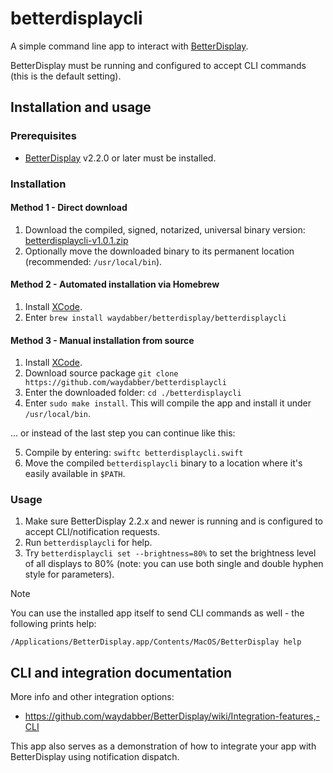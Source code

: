 # betterdisplaycli

A simple command line app to interact with [BetterDisplay](https://betterdisplay.pro).

BetterDisplay must be running and configured to accept CLI commands (this is the default setting).

## Installation and usage

### Prerequisites

- [BetterDisplay](https://betterdisplay.pro) v2.2.0 or later must be installed.

### Installation

#### Method 1 - Direct download

1. Download the compiled, signed, notarized, universal binary version:
   [betterdisplaycli-v1.0.1.zip](https://github.com/waydabber/betterdisplaycli/releases/download/v1.0.1/betterdisplaycli-v1.0.1.zip)
1. Optionally move the downloaded binary to its permanent location (recommended: `/usr/local/bin`).

#### Method 2 -  Automated installation via Homebrew

1. Install [XCode](https://developer.apple.com/xcode).
1. Enter `brew install waydabber/betterdisplay/betterdisplaycli`

#### Method 3 -  Manual installation from source

1. Install [XCode](https://developer.apple.com/xcode).
2. Download source package `git clone https://github.com/waydabber/betterdisplaycli`
3. Enter the downloaded folder: `cd ./betterdisplaycli`
4. Enter `sudo make install`. This will compile the app and install it under `/usr/local/bin`.

... or instead of the last step you can continue like this:

5. Compile by entering: `swiftc betterdisplaycli.swift`
6. Move the compiled `betterdisplaycli` binary to a location where it's easily available in `$PATH`.

### Usage

1. Make sure BetterDisplay 2.2.x and newer is running and is configured to accept CLI/notification requests.
1. Run `betterdisplaycli` for help.
1. Try `betterdisplaycli set --brightness=80%` to set the brightness level of all displays to 80% (note: you can use both single and double hyphen style for parameters).

> [!NOTE]
> You can use the installed app itself to send CLI commands as well - the following prints help:
> 
> `/Applications/BetterDisplay.app/Contents/MacOS/BetterDisplay help`

## CLI and integration documentation

More info and other integration options:

- https://github.com/waydabber/BetterDisplay/wiki/Integration-features,-CLI

This app also serves as a demonstration of how to integrate your app with BetterDisplay using notification dispatch.
